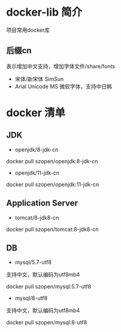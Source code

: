 # docker-lib 简介
项目常用docker库

## 后缀cn 
表示增加中文支持，增加字体文件/share/fonts
* 宋体/新宋体  SimSun
* Arial Unicode MS  微软字体，支持中日韩

# docker 清单
## JDK
* openjdk/8-jdk-cn

docker pull szopen/openjdk:8-jdk-cn

* openjdk/11-jdk-cn

docker pull szopen/openjdk:11-jdk-cn

## Application Server

* tomcat/8-jdk8-cn

docker pull szopen/tomcat:8-jdk8-cn

## DB

* mysql/5.7-utf8

支持中文，默认编码为utf8mb4

docker pull szopen/mysql:5.7-utf8

* mysql/8-utf8

支持中文，默认编码为utf8mb4

docker pull szopen/mysql:8-utf8